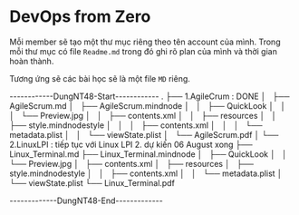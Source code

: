 # DevOps from Zero

Mỗi member sẽ tạo một thư mục riêng theo tên account của mình. Trong mỗi thư mục có file `Readme.md` trong đó ghi rõ plan của mình và thời gian hoàn thành.

Tương ứng sẽ các bài học sẽ là một file `MD` riêng.

------------DungNT48-Start------------
.
├── 1.AgileCrum : DONE
│   ├── AgileScrum.md
│   ├── AgileScrum.mindnode
│   │   ├── QuickLook
│   │   │   └── Preview.jpg
│   │   ├── contents.xml
│   │   ├── resources
│   │   ├── style.mindnodestyle
│   │   │   ├── contents.xml
│   │   │   └── metadata.plist
│   │   └── viewState.plist
│   └── AgileScrum.pdf
│
└── 2.LinuxLPI : tiếp tục với Linux LPI 2.  dự kiến 06 August xong
├── Linux_Terminal.md
├── Linux_Terminal.mindnode
│   ├── QuickLook
│   │   └── Preview.jpg
│   ├── contents.xml
│   ├── resources
│   ├── style.mindnodestyle
│   │   ├── contents.xml
│   │   └── metadata.plist
│   └── viewState.plist
└── Linux_Terminal.pdf


-------------DungNT48-End-------------
